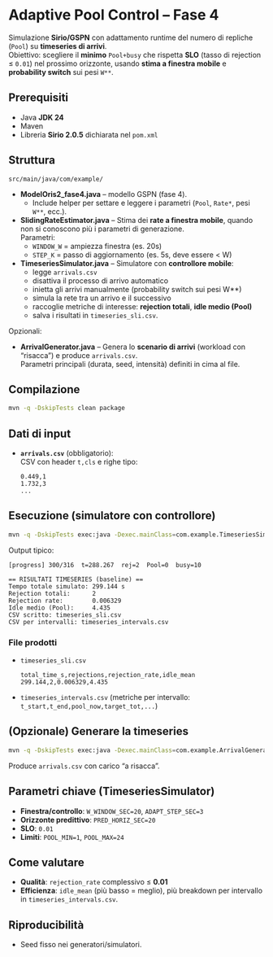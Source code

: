 # Adaptive Pool Control – Fase 4

Simulazione **Sirio/GSPN** con adattamento runtime del numero di repliche (`Pool`) su **timeseries di arrivi**.  
Obiettivo: scegliere il **minimo** `Pool+busy` che rispetta **SLO** (tasso di rejection ≤ `0.01`) nel prossimo orizzonte, usando **stima a finestra mobile** e **probability switch** sui pesi `W**`.

## Prerequisiti
- Java **JDK 24**
- Maven
- Libreria **Sirio 2.0.5** dichiarata nel `pom.xml`

## Struttura
`src/main/java/com/example/`
- **ModelOris2_fase4.java** – modello GSPN (fase 4). 
  - Include helper per settare e leggere i parametri (`Pool`, `Rate*`, pesi `W**`, ecc.).
- **SlidingRateEstimator.java** – Stima dei **rate a finestra mobile**, quando non si conoscono più i parametri di generazione.  
  Parametri:  
  - `WINDOW_W` = ampiezza finestra (es. 20s)  
  - `STEP_K` = passo di aggiornamento (es. 5s, deve essere < W)
- **TimeseriesSimulator.java** – Simulatore con **controllore mobile**:  
  - legge `arrivals.csv`  
  - disattiva il processo di arrivo automatico  
  - inietta gli arrivi manualmente (probability switch sui pesi W**)  
  - simula la rete tra un arrivo e il successivo  
  - raccoglie metriche di interesse: **rejection totali**, **idle medio (Pool)**  
  - salva i risultati in `timeseries_sli.csv`.


Opzionali:
- **ArrivalGenerator.java** – Genera lo **scenario di arrivi** (workload con “risacca”) e produce `arrivals.csv`.  
  Parametri principali (durata, seed, intensità) definiti in cima al file.

## Compilazione
```bash
mvn -q -DskipTests clean package
```

## Dati di input
- **`arrivals.csv`** (obbligatorio):  
  CSV con header `t,cls` e righe tipo:
  ```
  0.449,1
  1.732,3
  ...
  ```

## Esecuzione (simulatore con controllore)
```bash
mvn -q -DskipTests exec:java -Dexec.mainClass=com.example.TimeseriesSimulator
```

Output tipico:
```
[progress] 300/316  t=288.267  rej=2  Pool=0  busy=10

== RISULTATI TIMESERIES (baseline) ==
Tempo totale simulato: 299.144 s
Rejection totali:      2
Rejection rate:        0.006329
Idle medio (Pool):     4.435
CSV scritto: timeseries_sli.csv
CSV per intervalli: timeseries_intervals.csv
```

### File prodotti
- `timeseries_sli.csv`
  ```
  total_time_s,rejections,rejection_rate,idle_mean
  299.144,2,0.006329,4.435
  ```
- `timeseries_intervals.csv`
  (metriche per intervallo: `t_start,t_end,pool_now,target_tot,...`)

## (Opzionale) Generare la timeseries
```bash
mvn -q -DskipTests exec:java -Dexec.mainClass=com.example.ArrivalGenerator
```
Produce `arrivals.csv` con carico “a risacca”.

## Parametri chiave (TimeseriesSimulator)
- **Finestra/controllo**: `W_WINDOW_SEC=20`, `ADAPT_STEP_SEC=3`
- **Orizzonte predittivo**: `PRED_HORIZ_SEC=20`
- **SLO**: `0.01`
- **Limiti**: `POOL_MIN=1`, `POOL_MAX=24`

## Come valutare
- **Qualità**: `rejection_rate` complessivo ≤ **0.01**
- **Efficienza**: `idle_mean` (più basso = meglio), più breakdown per intervallo in `timeseries_intervals.csv`.

## Riproducibilità
- Seed fisso nei generatori/simulatori.
